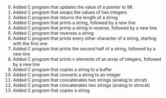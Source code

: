 <ol start="0">
<li>Added C program that updates the value of a pointer to 98</li>
<li>Added C program that swaps the values of two integers</li>
<li>Added C program that returns the length of a string</li>
<li>Added C program that prints a string, followed by a new line</li>
<li>Added C program that prints a string in reverse, followed by a new line</li>
<li>Added C program that reverses a string</li>
<li>Added C program that prints every other character of a string, starting with the first one</li>
<li>Added C program that prints the second half of a string, followed by a new line</li>
<li>Added C program that prints n elements of an array of integers, followed by a new line</li>
<li>Added C program that copies a string to a buffer</li>
<li>Added C program that converts a string to an integer</li>
<li>Added C program that concatenates two strings (analog to strcat)</li>
<li>Added C program that concatenates two strings (analog to strncat)</li>
<li>Added C program that copies a string</li>

</ol>

